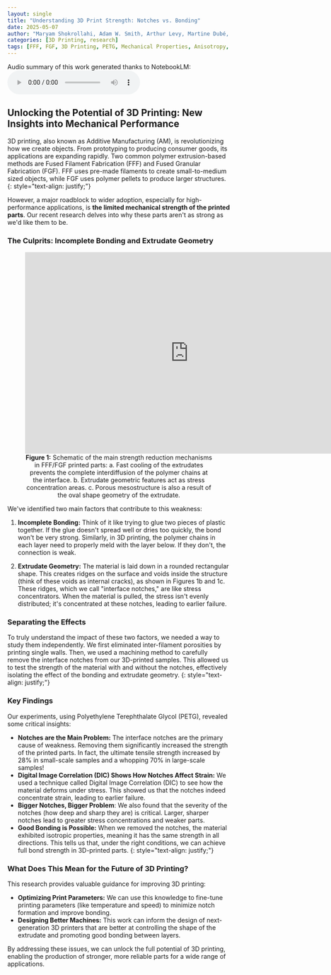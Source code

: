 ```yaml
---
layout: single
title: "Understanding 3D Print Strength: Notches vs. Bonding"
date: 2025-05-07
author: "Maryam Shokrollahi, Adam W. Smith, Arthur Levy, Martine Dubé, Ilyass Tabiai"
categories: [3D Printing, research]
tags: [FFF, FGF, 3D Printing, PETG, Mechanical Properties, Anisotropy, Interface Bonding, Notches]
---
```


Audio summary of this work generated thanks to NotebookLM:
<audio controls>
  <source src="{{ site.baseurl }}/assets/audio/Notch_Effects_in_3D_Printed_Structures.mp3" type="audio/mpeg">
  Your browser does not support the audio element.
</audio>

## Unlocking the Potential of 3D Printing: New Insights into Mechanical Performance 

3D printing, also known as Additive Manufacturing (AM), is revolutionizing how we create objects.  From prototyping to producing consumer goods, its applications are expanding rapidly.  Two common polymer extrusion-based methods are Fused Filament Fabrication (FFF) and Fused Granular Fabrication (FGF). FFF uses pre-made filaments to create small-to-medium sized objects, while FGF uses polymer pellets to produce larger structures.
{: style="text-align: justify;"}

However, a major roadblock to wider adoption, especially for high-performance applications, is **the limited mechanical strength of the printed parts**.  Our recent research delves into why these parts aren't as strong as we'd like them to be. 

### The Culprits: Incomplete Bonding and Extrudate Geometry 

<figure style="text-align: center;">
  <iframe src="https://widgets.figshare.com/articles/26980852/embed?show_title=1" width="738" height="456" allowfullscreen frameborder="0"></iframe>
  <figcaption style="text-align: center;"><strong>Figure 1:</strong> Schematic of the main strength reduction mechanisms in FFF/FGF printed parts: a. Fast cooling of the extrudates prevents the complete interdiffusion of the polymer chains at the interface. b. Extrudate geometric features act as stress concentration areas. c. Porous mesostructure is also a result of the oval shape geometry of the extrudate.</figcaption>
</figure>

We've identified two main factors that contribute to this weakness: 

1.  **Incomplete Bonding:** Think of it like trying to glue two pieces of plastic together. If the glue doesn't spread well or dries too quickly, the bond won't be very strong.  Similarly, in 3D printing, the polymer chains in each layer need to properly meld with the layer below.  If they don't, the connection is weak.   

2.  **Extrudate Geometry:** The material is laid down in a rounded rectangular shape. This creates ridges on the surface and voids inside the structure (think of these voids as internal cracks), as shown in Figures 1b and 1c.  These ridges, which we call "interface notches," are like stress concentrators.  When the material is pulled, the stress isn't evenly distributed; it's concentrated at these notches, leading to earlier failure. 

### Separating the Effects 

To truly understand the impact of these two factors, we needed a way to study them independently.  We first eliminated inter-filament porosities by printing single walls.  Then, we used a machining method to carefully remove the interface notches from our 3D-printed samples.  This allowed us to test the strength of the material with and without the notches, effectively isolating the effect of the bonding and extrudate geometry.
{: style="text-align: justify;"}

### Key Findings 

Our experiments, using Polyethylene Terephthalate Glycol (PETG), revealed some critical insights: 

* **Notches are the Main Problem:** The interface notches are the primary cause of weakness.  Removing them significantly increased the strength of the printed parts.  In fact, the ultimate tensile strength increased by 28% in small-scale samples and a whopping 70% in large-scale samples! 
* **Digital Image Correlation (DIC) Shows How Notches Affect Strain:** We used a technique called Digital Image Correlation (DIC) to see how the material deforms under stress.  This showed us that the notches indeed concentrate strain, leading to earlier failure. 
* **Bigger Notches, Bigger Problem**: We also found that the severity of the notches (how deep and sharp they are) is critical.  Larger, sharper notches lead to greater stress concentrations and weaker parts. 
* **Good Bonding is Possible:** When we removed the notches, the material exhibited isotropic properties, meaning it has the same strength in all directions.  This tells us that, under the right conditions, we can achieve full bond strength in 3D-printed parts.
{: style="text-align: justify;"}

### What Does This Mean for the Future of 3D Printing? 

This research provides valuable guidance for improving 3D printing: 

* **Optimizing Print Parameters:** We can use this knowledge to fine-tune printing parameters (like temperature and speed) to minimize notch formation and improve bonding. 
* **Designing Better Machines:** This work can inform the design of next-generation 3D printers that are better at controlling the shape of the extrudate and promoting good bonding between layers. 

By addressing these issues, we can unlock the full potential of 3D printing, enabling the production of stronger, more reliable parts for a wide range of applications.
